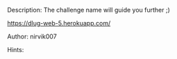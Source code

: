 Description:
The challenge name will guide you further ;)

https://dlug-web-5.herokuapp.com/

Author: nirvik007

Hints:
